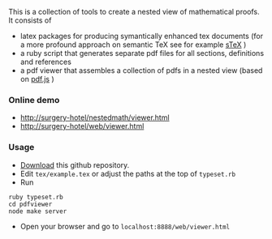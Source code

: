 This is a collection of tools to create a nested view of mathematical proofs.
It consists of 
- latex packages for producing symantically enhanced tex documents (for a more profound approach on semantic TeX see for example
[sTeX](https://trac.kwarc.info/sTeX/wiki) )
- a ruby script that generates separate pdf files for all sections, definitions and references
- a pdf viewer that assembles a collection of pdfs in a nested view (based on [pdf.js](https://github.com/mozilla/pdf.js/) )

### Online demo
- [http://surgery-hotel/nestedmath/viewer.html](http://surgery-hotel/nestedmath/viewer.html)
- [http://surgery-hotel/web/viewer.html](http://surgery-hotel/web/viewer.html)

### Usage
- [Download](https://github.com/xithan/nestedmath/archive/master.zip) this github repository.
- Edit `tex/example.tex` or adjust the paths at the top of `typeset.rb`
- Run 

```
ruby typeset.rb
cd pdfviewer
node make server
```
- Open your browser and go to `localhost:8888/web/viewer.html`
